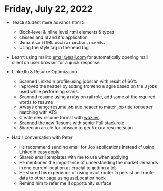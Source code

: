 # Friday, July 22, 2022

- Teach student more advance html 5
	- Block-level & Inline level html elements & types
	- classes and Id and it's application
	- Semantics HTML such as section, nav etc.
	- Using the style tag in the head tag
- Learnt using mailito:email@mail.com for automatically opening mail client on user browser for a quick response

- LinkedIn & Resume Optimization
	- Scanned LinkedIn profile using jobscan with result of 66%
	- Improved the header by adding frontend & agile based on the 3 jobs used while performing scans.
	- Scanned resume using a ruby on rail role, add some of the required words to resume
	- Always change resume job title header to match job title for better matching with ATS
	- Create new resume format with [wozber](https://www.wozber.com/en-us)
	- Scanned the new Resume with senior Full stack role
	- Shared an article for jobscan to get 5 extra resume scan
- Had a conversation with Peter
	- He recommend sending email for Job applications instead of using LinkedIn easy apply
	- Shared email templates with me to use when applying
	- He mentioned the importance of understanding the market demands in one current location as crucial to getting a job
	- He shared his experience of using react router to persist and route data to other page using useLocation hook
	- Remind him to refer me if opportunity surface